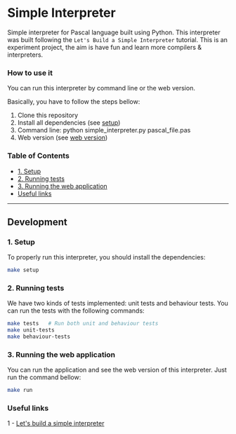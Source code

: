 Simple Interpreter
==================

Simple interpreter for Pascal language built using Python.
This interpreter was built following the `Let's Build a Simple Interpreter` tutorial.
This is an experiment project, the aim is have fun and learn more compilers & interpreters.


### How to use it

You can run this interpreter by command line or the web version.

Basically, you have to follow the steps bellow:

1. Clone this repository
2. Install all dependencies (see [setup](#1-setup))
3. Command line:
    python simple_interpreter.py pascal_file.pas
4. Web version (see [web version](#3-running-the-web-application))


### Table of Contents

  * [1. Setup](#1-setup)
  * [2. Running tests](#2-running-tests)
  * [3. Running the web application](#3-running-the-web-application)
  * [Useful links](#useful-links)

---

## Development

### 1. Setup

To properly run this interpreter, you should install the dependencies:

  ```bash
  make setup
  ```

### 2. Running tests

We have two kinds of tests implemented: unit tests and behaviour tests. You can run the tests with the following commands:

  ```bash
  make tests   # Run both unit and behaviour tests
  make unit-tests
  make behaviour-tests
  ```

### 3. Running the web application
  
You can run the application and see the web version of this interpreter.
Just run the command bellow:
  
  ```bash
  make run
  ```

### Useful links

  1 - [Let's build a simple interpreter](https://ruslanspivak.com/lsbasi-part1/)


